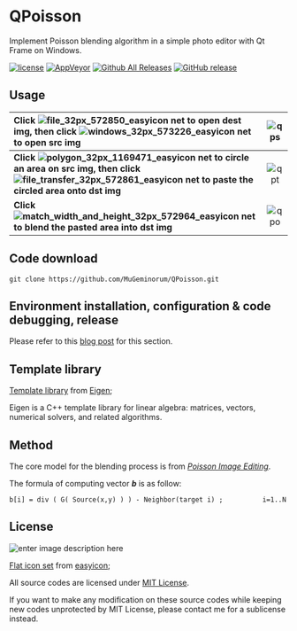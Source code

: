 # QPoisson

Implement Poisson blending algorithm in a simple photo editor with Qt Frame on Windows.

[![license](https://img.shields.io/github/license/MuGeminorum/QPoisson.svg)](https://github.com/MuGeminorum/QPoisson/blob/master/LICENSE)
[![AppVeyor](https://img.shields.io/appveyor/ci/MuGeminorum/QPoisson.svg)](https://ci.appveyor.com/project/MuGeminorum/QPoisson)
[![Github All Releases](https://img.shields.io/github/downloads/MuGeminorum/QPoisson/total.svg)](https://github.com/MuGeminorum/QPoisson/releases)
[![GitHub release](https://img.shields.io/github/release/MuGeminorum/QPoisson.svg)](https://github.com/MuGeminorum/QPoisson/releases/latest)

## Usage

| Click ![file_32px_572850_easyicon net](https://user-images.githubusercontent.com/20459298/233123164-23dac4e6-6488-4686-b458-1d5bba09b72e.png) to open dest img, then click ![windows_32px_573226_easyicon net](https://user-images.githubusercontent.com/20459298/233123278-290fe42e-0731-45fe-9d1a-85b876947311.png) to open src img                                                     | ![qps](https://user-images.githubusercontent.com/20459298/233123365-cfa819c6-60e0-4b47-9b7e-12f5b439e513.PNG) |
| :---------------------------------------------------------------------------------------------------------------------------------------------------------------------------------------------------------------------------------------------------------------------------------- | :-------------------------------------------------------: |
| <b>Click ![polygon_32px_1169471_easyicon net](https://user-images.githubusercontent.com/20459298/233123432-9c14faa7-fe41-44f0-9857-0ea282d95cd7.png) to circle an area on src img, then click ![file_transfer_32px_572861_easyicon net](https://user-images.githubusercontent.com/20459298/233123647-b854bb57-391c-4cd6-bf9c-accd84539437.png) to paste the circled area onto dst img</b> | ![qpt](https://user-images.githubusercontent.com/20459298/233123748-3634ce53-28f4-44c6-9d39-9bccfac3fbf3.PNG) |
| <b>Click ![match_width_and_height_32px_572964_easyicon net](https://user-images.githubusercontent.com/20459298/233123837-eb66ca36-32ac-495d-810a-0db32e5a3ba3.png) to blend the pasted area into dst img</b>                                                                                                                           | ![qpo](https://user-images.githubusercontent.com/20459298/233123915-39ee1092-9c09-4e99-9539-e2cd36301e4c.PNG) |

## Code download
```
git clone https://github.com/MuGeminorum/QPoisson.git
```

## Environment installation, configuration & code debugging, release
Please refer to this [blog post](https://www.cnblogs.com/georgechou/p/17017063.html) for this section.

## Template library ##

[Template library](https://github.com/MuGeminorum/QPoisson/tree/master/QPoisson/Eigen) from [Eigen](http://eigen.tuxfamily.org);

Eigen is a C++ template library for linear algebra: matrices, vectors, numerical solvers, and related algorithms.

## Method ##

The core model for the blending process is from [_Poisson Image Editing_](http://www.cs.jhu.edu/~misha/Fall07/Papers/Perez03.pdf).

The formula of computing vector <b><i>b</i></b> is as follow:
```
b[i] = div ( G( Source(x,y) ) ) - Neighbor(target i) ;          i=1..N
```

## License ##

![enter image description here](https://www.gnu.org/software/mit-scheme/lambda.png)

[Flat icon set](https://github.com/MuGeminorum/QPoisson/tree/master/QPoisson/Resources) from [easyicon](https://www.easyicon.cc);

All source codes are licensed under [MIT License](https://opensource.org/licenses/MIT).

If you want to make any modification on these source codes while keeping new codes unprotected by MIT License, please contact me for a sublicense instead.

